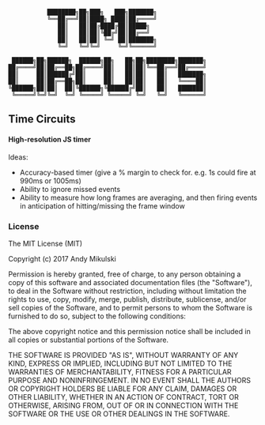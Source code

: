 ```
           ████████╗██╗███╗   ███╗███████╗
           ╚══██╔══╝██║████╗ ████║██╔════╝
              ██║   ██║██╔████╔██║█████╗
              ██║   ██║██║╚██╔╝██║██╔══╝
              ██║   ██║██║ ╚═╝ ██║███████╗
              ╚═╝   ╚═╝╚═╝     ╚═╝╚══════╝

 ██████╗██╗██████╗  ██████╗██╗   ██╗██╗████████╗███████╗
██╔════╝██║██╔══██╗██╔════╝██║   ██║██║╚══██╔══╝██╔════╝
██║     ██║██████╔╝██║     ██║   ██║██║   ██║   ███████╗
██║     ██║██╔══██╗██║     ██║   ██║██║   ██║   ╚════██║
╚██████╗██║██║  ██║╚██████╗╚██████╔╝██║   ██║   ███████║
 ╚═════╝╚═╝╚═╝  ╚═╝ ╚═════╝ ╚═════╝ ╚═╝   ╚═╝   ╚══════╝
```

## Time Circuits
#### High-resolution JS timer

Ideas:
- Accuracy-based timer (give a % margin to check for. e.g. 1s could fire at 990ms or 1005ms)
- Ability to ignore missed events
- Ability to measure how long frames are averaging, and then firing events in anticipation of hitting/missing the frame window


### License
The MIT License (MIT)

Copyright (c) 2017 Andy Mikulski

Permission is hereby granted, free of charge, to any person obtaining a copy of this software and associated documentation files (the "Software"), to deal in the Software without restriction, including without limitation the rights to use, copy, modify, merge, publish, distribute, sublicense, and/or sell copies of the Software, and to permit persons to whom the Software is furnished to do so, subject to the following conditions:

The above copyright notice and this permission notice shall be included in all copies or substantial portions of the Software.

THE SOFTWARE IS PROVIDED "AS IS", WITHOUT WARRANTY OF ANY KIND, EXPRESS OR IMPLIED, INCLUDING BUT NOT LIMITED TO THE WARRANTIES OF MERCHANTABILITY, FITNESS FOR A PARTICULAR PURPOSE AND NONINFRINGEMENT. IN NO EVENT SHALL THE AUTHORS OR COPYRIGHT HOLDERS BE LIABLE FOR ANY CLAIM, DAMAGES OR OTHER LIABILITY, WHETHER IN AN ACTION OF CONTRACT, TORT OR OTHERWISE, ARISING FROM, OUT OF OR IN CONNECTION WITH THE SOFTWARE OR THE USE OR OTHER DEALINGS IN THE SOFTWARE.
